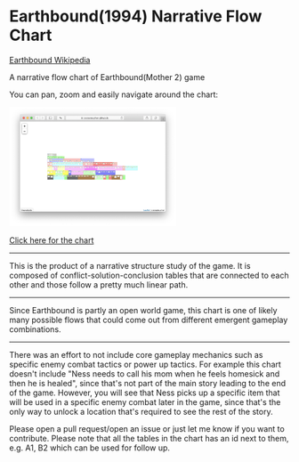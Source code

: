 # Earthbound(1994) Narrative Flow Chart
[Earthbound Wikipedia](https://en.wikipedia.org/wiki/EarthBound)

A narrative flow chart of Earthbound(Mother 2) game

You can pan, zoom and easily navigate around the chart:

<a href="https://cocoatoucher.github.io/earthbound-narrative/" target="_blank">
<img src="map-thumb.png" alt="Narrative Map" width="300"/>
</a>

[Click here for the chart](https://cocoatoucher.github.io/earthbound-narrative/)

****
This is the product of a narrative structure study of the game. It is composed of conflict-solution-conclusion tables that are connected to each other and those follow a pretty much linear path.
****
Since Earthbound is partly an open world game, this chart is one of likely many possible flows that could come out from different emergent gameplay combinations.
****
There was an effort to not include core gameplay mechanics such as specific enemy combat tactics or power up tactics. For example this chart doesn't include "Ness needs to call his mom when he feels homesick and then he is healed", since that's not part of the main story leading to the end of the game. However, you will see that Ness picks up a specific item that will be used in a specific enemy combat later in the game, since that's the only way to unlock a location that's required to see the rest of the story.

> 
Please open a pull request/open an issue or just let me know if you want to contribute. Please note that all the tables in the chart has an id next to them, e.g. A1, B2 which can be used for follow up.
